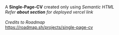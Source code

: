 A <strong>Single-Page-CV</strong> created only using <i>Semantic HTML</i><br>
<em>Refer <strong>about section</strong> for deployed vercel link</em><br><br>
<i>Credits to Roadmap</i><br>
https://roadmap.sh/projects/single-page-cv